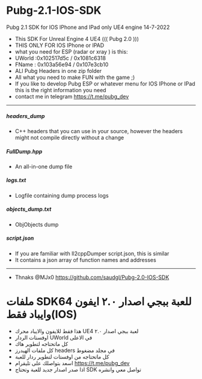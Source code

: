 # Pubg-2.1-IOS-SDK
Pubg 2.1 SDK for IOS IPhone and IPad only UE4 engine 14-7-2022

 * This SDK For Unreal Engine 4 UE4 ((( Pubg 2.0 ))) 
 * THIS ONLY FOR IOS IPhone or IPAD
 * what you need for ESP (radar or xray ) is this:
 * UWorld :0x102517d5c / 0x1081c6318 
 * FName : 0x103a56e94 / 0x107e3cb10 
* ALl Pubg Headers in one zip folder 
* All what you need to make FUN with the game ;)
* If you like to develop Pubg ESP or whatever menu for IOS IPhone or IPad this is the right information you need 
* contact me in telegram https://t.me/pubg_dev
---------------------------------------------
##### headers_dump
* C++ headers that you can use in your source, however the headers might not compile directly without a change

##### FullDump.hpp
* An all-in-one dump file

##### logs.txt
* Logfile containing dump process logs

##### objects_dump.txt
* ObjObjects dump

##### script.json
* If you are familiar with Il2cppDumper script.json, this is similar
* It contains a json array of function names and addresses


------------------
* Thnaks @MJx0
https://github.com/saudgl/Pubg-2.0-IOS-SDK

# ملفات SDK64 للعبة ببجي اصدار ٢.٠ ايفون وايباد فقط(IOS)
* هذا فقط للايفون والايباد محرك UE4  لعبة ببجي اصدار ٢.٠
* اوفستات الردار UWorld  في الاعلى 
* كل ماتحتاجه لتطوير هاك
* كل ملفات الهيدرز headers في مجلد مضغوط 
* كل ماتحتاجه من اوفستات لتطوير ردار للعبة 
* اسعد بتواصلك على تليقرام https://t.me/pubg_dev 
* اذا صدر اصدار جديد للعبة وتحتاج SDK  تواصل معي وانشره


